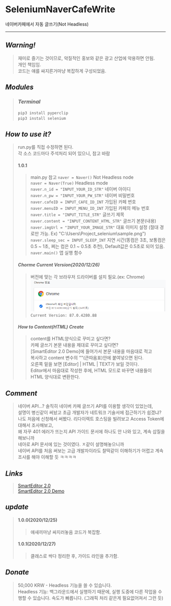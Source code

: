 # SeleniumNaverCafeWrite
네이버카페에서 자동 글쓰기(Not Headless)
___
## _Warning!_
> 재미로 즐기는 것이므로, 악질적인 홍보와 같은 광고 산업에 악용하면 안됨.  
> 개인 책임임.  
> 코드는 얘를 싸지른거마냥 복잡하게 구성되었음.

## _Modules_
> ### _Terminal_
> ```pip3 install pyperclip ```   
> ```pip3 install selenium ```   

## _How to use it?_
> run.py를 직접 수정하면 된다.   
> 각 소스 코드마다 주석처리 되어 있으니, 참고 바람   
> #### 1.0.1
> > main.py 참고
> > ```naver = Naver()``` Not Headless node   
> > ```naver = Naver(True)``` Headless mode   
> > ```naver.n_id = "INPUT_YOUR_ID_STR"``` 네이버 아이디   
> > ```naver.n_pw = "INPUT_YOUR_PW_STR"``` 네이버 비밀번호   
> > ```naver.cafeID = INPUT_CAFE_ID_INT``` 가입된 카페 번호   
> > ```naver.menuID = INPUT_MENU_ID_INT``` 가입된 카페의 메뉴 번호   
> > ```naver.title = "INPUT_TITLE_STR"``` 글쓰기 제목   
> > ```naver.content = "INPUT_CONTENT_HTML_STR"``` 글쓰기 본문(내용)   
> > ```naver.imgUrl = "INPUT_YOUR_IMAGE_STR"``` 대표 이미지 설정 (절대 경로만 가능. Ex) "C:\\Users\\Project_selenium\\sample.png")
> > ```naver.sleep_sec = INPUT_SLEEP_INT``` 지연 시간(똥컴은 3초, 보통컴은 0.5 ~ 1초, 쩌는 컴은 0.1 ~ 0.5초 추천), Default값은 0.5초로 되어 있음.
> > ```naver.main()``` 앱 실행 함수
> #### _Chorme Current Version(2020/12/26)_
> > 버전에 맞는 각 브라우저 드라이버를 설치 필요.(ex: Chrome)
> > ![](./ver.PNG)   
> > ```Current Version: 87.0.4280.88```   
> #### _How to Content(HTML) Create_
> > content를 HTML양식으로 꾸미고 싶다면?   
> > 카페 글쓰기 본문 내용을 제대로 꾸미고 싶다면?   
> > [SmartEditor 2.0 Demo]에 들어가서 본문 내용을 마음대로 적고   
> > 복사하고 content 변수의 ""(큰따옴표)안에 붙여넣으면 된다.   
> > 오른쪽 밑을 보면 [Editor] | HTML | TEXT가 보일 것이다.   
> > Editor에서 마음대로 작성한 후에, HTML 모드로 바꾸면 내용들이 HTML 양식대로 변환한다.   

## _Comment_
> 네이버 API...? 솔직히 네이버 카페 글쓰기 API를 이용할 생각이 있었는데,   
> 설명이 병신같이 써놨고 초급 개발자가 네트워크 기술서에 접근하기가 쉽겠냐?   
> 나도 처음에 신청해서 써봤다. 리다이렉트 호스팅을 빌려보고 Access Token에 대해서 조사해보고,   
> 왜 자꾸 401 에러가 뜨는지 API 가이드 문서에 하나도 안 나와 있고, 계속 삽질을 해보니까    
> 네아로 API 문서에 있는 것이였다. ㅈ같이 설명해놓으니까   
> 네이버 API를 처음 써보는 고급 개발자이라도 찰떡같이 이해하기가 어렵고 계속 조사를 해야 이해할 듯 ㅋㅋㅋㅋ

## _Links_
> [SmartEditor 2.0](https://github.com/naver/smarteditor2)   
> [SmartEditor 2.0 Demo](http://naver.github.io/smarteditor2/demo/)

## _update_
> #### 1.0.0(2020/12/25)
> > 애새끼마냥 싸지러놓음 코드가 복잡함.
> #### 1.0.1(2020/12/27)
> > 클래스로 싹다 정리한 후, 가이드 라인을 추가함.

## _Donate_
> 50,000 KRW - Headless 기능을 쓸 수 있습니다.   
> Headless 기능: 백그라운드에서 실행하기 때문에, 실행 도중에 다른 작업을 수행할 수 있습니다. 속도가 빠릅니다. (그래픽 처리 같은게 필요없어져서 그런 듯)    
